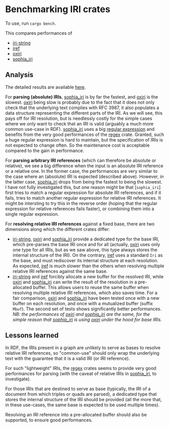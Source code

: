 # Benchmarking IRI crates

To use, run `cargo bench`.

This compares performances of

* [iri-string]
* [iref]
* [oxiri]
* [sophia_iri]

[iref]: https://crates.io/crates/iref
[iri-string]: https://crates.io/crates/iri-string
[oxiri]: https://crates.io/crates/oxiri
[sophia_iri]: https://crates.io/crates/sophia_iri

## Analysis

The detailed results are available [here](https://pchampin.github.io/bench_iri/results/report/).

For **parsing (absolute) IRIs**, [sophia_iri] is by far the fastest, and [oxiri] is the slowest.
[oxiri] being slow is probably due to the fact that it does not only check that the underlying text complies with RFC 3987,
it also populates a data structure representing the different parts of the IRI.
As we will see, this pays off for IRI resolution,
but is needlessly costly for the simple cases where we only want to check that an IRI is valid
(arguably a much more common use-case in RDF).
[sophia_iri] uses a big [regular expression](https://github.com/pchampin/sophia_rs/blob/af11895647feaa980108d2584c04d77c46764069/iri/src/_regex.rs#L47)
and benefits from the very good performances of the [regex](https://crates.io/regex) crate.
Granted, such a huge regular expression is hard to maintain, but the specification of IRIs is not expected to change often.
So the maintenance cost is acceptable compared to the gain in performance.

For **parsing arbitrary IRI references** (which can therefore be absolute or relative),
we see a big difference when the input is an absolute IRI reference or a relative one.
In the former case, the performances are very similar to the case where an (absolute) IRI is expected (described above).
However, in the latter case, [sophia_iri] drops from being the fastest to being the slowest.
I have not fully investigated this,
but one reason might be that [`sophia_iri`] first tries to match a regular expression for absolute IRI references,
and if it fails, tries to match another regular expression for relative IRI references.
It might be intersting to try this in the reverse order (hoping that the regular expression for relative references fails faster),
or combining them into a single regular expression.

For **resolving relative IRI references** against a fixed base, there are two dimensions along which the different crates differ:
* [iri-string], [oxiri] and [sophia_iri] provide a dedicated type for the base IRI, which pre-parses the base IRI once and for all
  (actually, [oxiri] uses only one type for all IRIs, but as we saw above, this type always stores the internal structure of the IRI).
  On the contrary, [iref] uses a standard `Iri` as the base, and must rediscover its internal structure at each resolution.
  As expected, [iref] is much slower than the others when resolving multiple relative IRI references against the same base.
* [iri-string] and [iref] forcibly allocate a new buffer for the resolved IRI,
  while [oxiri] and [sophia_iri] can write the result of the resolution in a pre-allocated buffer.
  This allows users to reuse the same buffer when resolving multiple relative IRI references, which also saves time.
  For a fair comparison, [oxiri] and [sophia_iri] have been tested once with a new buffer on each resolution,
  and once with a mutualized buffer (suffix `Mbuf`).
  The second set of tests shows significantly better performances.
*NB: the performances of [oxiri] and [sophia_iri] are the same, for the simple reason that [sophia_iri] is using [oxiri] under the hood for base IRIs.*


## Lessons learned

In RDF, the IRIs present in a graph are unlikely to serve as bases to resolve relative IRI references,
so "common-use" should only wrap the underlying text with the guarantee that it is a valid IRI (or IRI reference).

For such "lightweight" IRIs, the [regex](https://crates.io/regex) crates seems to provide very good performances for parsing
(with the caveat of relative IRIs in [sophia_iri], to investigate).

For those IRIs that are destined to serve as base (typically, the IRI of a document from which triples or quads are parsed),
a dedicated type that stores the internal structure of the IRI should be provided
(all the more that, in these use-cases, the same base is expected to be used multiple times).

Resolving an IRI reference into a pre-allocated buffer should also be supported, to ensure good performances.
